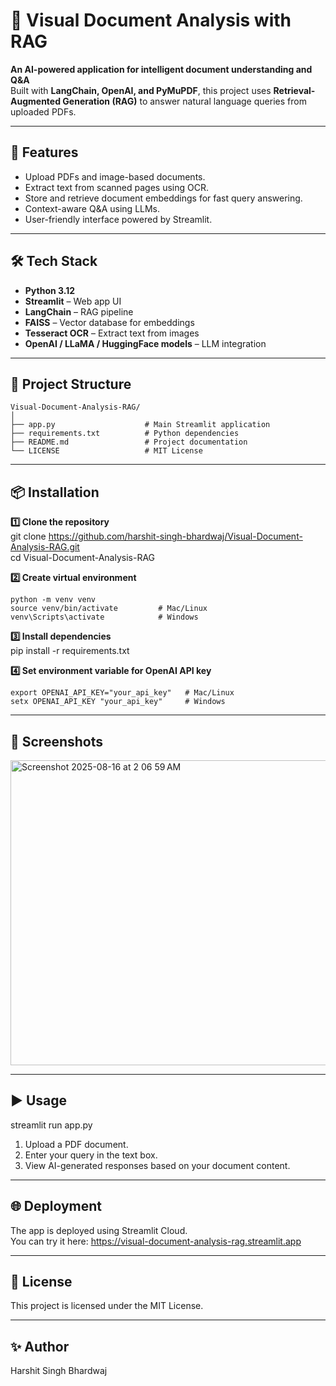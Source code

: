 # 📄 Visual Document Analysis with RAG  

**An AI-powered application for intelligent document understanding and Q&A**  
Built with **LangChain, OpenAI, and PyMuPDF**, this project uses **Retrieval-Augmented Generation (RAG)** to answer natural language queries from uploaded PDFs.  

---

## 🚀 Features

- Upload PDFs and image-based documents.
- Extract text from scanned pages using OCR.
- Store and retrieve document embeddings for fast query answering.
- Context-aware Q&A using LLMs.
- User-friendly interface powered by Streamlit.

---

## 🛠 Tech Stack

- **Python 3.12**
- **Streamlit** – Web app UI
- **LangChain** – RAG pipeline
- **FAISS** – Vector database for embeddings
- **Tesseract OCR** – Extract text from images
- **OpenAI / LLaMA / HuggingFace models** – LLM integration

---

## 📂 Project Structure

```plaintext
Visual-Document-Analysis-RAG/
│
├── app.py                    # Main Streamlit application
├── requirements.txt          # Python dependencies
├── README.md                 # Project documentation
└── LICENSE                   # MIT License
```
---

## 📦 Installation  

**1️⃣ Clone the repository**  
git clone https://github.com/harshit-singh-bhardwaj/Visual-Document-Analysis-RAG.git  
cd Visual-Document-Analysis-RAG

**2️⃣ Create virtual environment**  
```plaintext
python -m venv venv  
source venv/bin/activate         # Mac/Linux  
venv\Scripts\activate            # Windows
```

**3️⃣ Install dependencies**  
pip install -r requirements.txt

**4️⃣ Set environment variable for OpenAI API key** 
```plaintext
export OPENAI_API_KEY="your_api_key"   # Mac/Linux  
setx OPENAI_API_KEY "your_api_key"     # Windows
```

---
## 📸 Screenshots
<img width="1403" height="488" alt="Screenshot 2025-08-16 at 2 06 59 AM" src="https://github.com/user-attachments/assets/eba78d79-10b2-49d1-9618-054a7fb13eab" />

---

## ▶️ Usage
streamlit run app.py
1. Upload a PDF document.
2. Enter your query in the text box.
3. View AI-generated responses based on your document content.

---

## 🌐 Deployment
The app is deployed using Streamlit Cloud.  
You can try it here: https://visual-document-analysis-rag.streamlit.app

---

## 📜 License
This project is licensed under the MIT License.

---

## ✨ Author
Harshit Singh Bhardwaj
